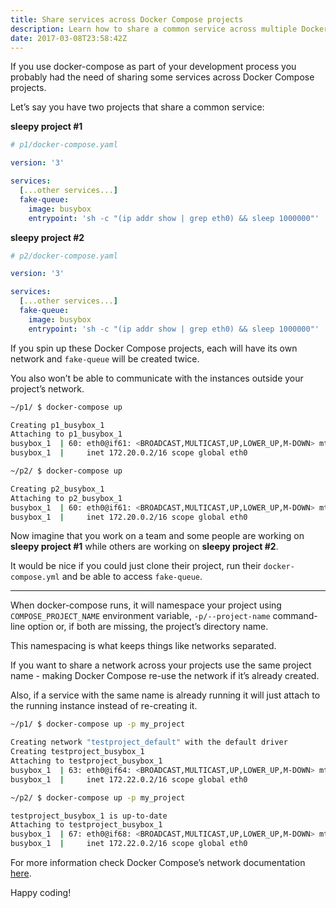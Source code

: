 ```yaml
---
title: Share services across Docker Compose projects
description: Learn how to share a common service across multiple Docker Compose projects
date: 2017-03-08T23:58:42Z
---
```


If you use docker-compose as part of your development process you probably had the need of sharing some services across Docker Compose projects.

Let’s say you have two projects that share a common service:

**sleepy project #1**

```yaml
# p1/docker-compose.yaml

version: '3'

services:
  [...other services...]
  fake-queue:
    image: busybox
    entrypoint: 'sh -c "(ip addr show | grep eth0) && sleep 1000000"'
```

**sleepy project #2**

```yaml
# p2/docker-compose.yaml

version: '3'

services:
  [...other services...]
  fake-queue:
    image: busybox
    entrypoint: 'sh -c "(ip addr show | grep eth0) && sleep 1000000"'
```

If you spin up these Docker Compose projects, each will have its own network and `fake-queue` will be created twice.

You also won’t be able to communicate with the instances outside your project’s network.

```bash
~/p1/ $ docker-compose up

Creating p1_busybox_1
Attaching to p1_busybox_1
busybox_1  | 60: eth0@if61: <BROADCAST,MULTICAST,UP,LOWER_UP,M-DOWN> mtu 1500 qdisc noqueue
busybox_1  |     inet 172.20.0.2/16 scope global eth0
```

```bash
~/p2/ $ docker-compose up

Creating p2_busybox_1
Attaching to p2_busybox_1
busybox_1  | 60: eth0@if61: <BROADCAST,MULTICAST,UP,LOWER_UP,M-DOWN> mtu 1500 qdisc noqueue
busybox_1  |     inet 172.20.0.2/16 scope global eth0
```

Now imagine that you work on a team and some people are working on **sleepy project #1** while others are working on **sleepy project #2**.

It would be nice if you could just clone their project, run their `docker-compose.yml` and be able to access `fake-queue`.

---

When docker-compose runs, it will namespace your project using `COMPOSE_PROJECT_NAME` environment variable, `-p/--project-name` command-line option or, if both are missing, the project’s directory name.

This namespacing is what keeps things like networks separated.

If you want to share a network across your projects use the same project name - making Docker Compose re-use the network if it’s already created.

Also, if a service with the same name is already running it will just attach to the running instance instead of re-creating it.

```bash
~/p1/ $ docker-compose up -p my_project

Creating network "testproject_default" with the default driver
Creating testproject_busybox_1
Attaching to testproject_busybox_1
busybox_1  | 63: eth0@if64: <BROADCAST,MULTICAST,UP,LOWER_UP,M-DOWN> mtu 1500 qdisc noqueue
busybox_1  |     inet 172.22.0.2/16 scope global eth0
```

```bash
~/p2/ $ docker-compose up -p my_project

testproject_busybox_1 is up-to-date
Attaching to testproject_busybox_1
busybox_1  | 67: eth0@if68: <BROADCAST,MULTICAST,UP,LOWER_UP,M-DOWN> mtu 1500 qdisc noqueue
busybox_1  |     inet 172.22.0.2/16 scope global eth0
```

For more information check Docker Compose’s network documentation [here][1].

Happy coding!

[1]: https://docs.docker.com/compose/networking
